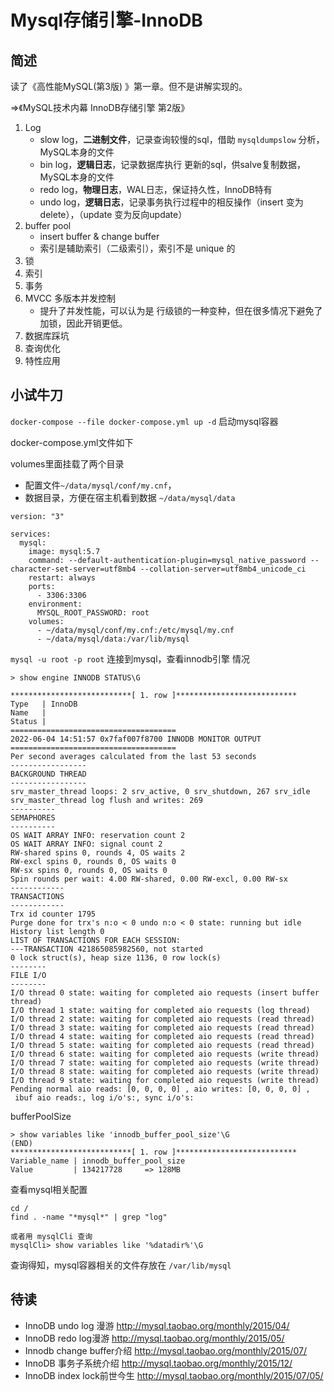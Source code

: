 # Mysql存储引擎-InnoDB

## 简述 

读了《高性能MySQL(第3版) 》第一章。但不是讲解实现的。

=>《MySQL技术内幕 InnoDB存储引擎 第2版》

1. Log
    * slow log，<b>二进制文件</b>，记录查询较慢的sql，借助 `mysqldumpslow` 分析，MySQL本身的文件
    * bin log，<b>逻辑日志</b>，记录数据库执行 更新的sql，供salve复制数据，MySQL本身的文件
    * redo log，<b>物理日志</b>，WAL日志，保证持久性，InnoDB特有
    * undo log，<b>逻辑日志</b>，记录事务执行过程中的相反操作（insert 变为 delete），（update 变为反向update）
2. buffer pool
    * insert buffer & change buffer
    * 索引是辅助索引（二级索引），索引不是 unique 的
3. 锁
4. 索引
5. 事务
6. MVCC 多版本并发控制
    - 提升了并发性能，可以认为是 行级锁的一种变种，但在很多情况下避免了加锁，因此开销更低。
7. 数据库踩坑
8. 查询优化
9. 特性应用

## 小试牛刀

`docker-compose --file docker-compose.yml up -d` 启动mysql容器

docker-compose.yml文件如下

volumes里面挂载了两个目录
- 配置文件`~/data/mysql/conf/my.cnf`，
- 数据目录，方便在宿主机看到数据 `~/data/mysql/data`

```
version: "3"

services:
  mysql:
    image: mysql:5.7
    command: --default-authentication-plugin=mysql_native_password --character-set-server=utf8mb4 --collation-server=utf8mb4_unicode_ci
    restart: always
    ports:
      - 3306:3306
    environment:
      MYSQL_ROOT_PASSWORD: root
    volumes:
      - ~/data/mysql/conf/my.cnf:/etc/mysql/my.cnf
      - ~/data/mysql/data:/var/lib/mysql
```
`mysql -u root -p root` 连接到mysql，查看innodb引擎 情况

```
> show engine INNODB STATUS\G

***************************[ 1. row ]***************************
Type   | InnoDB
Name   |
Status |
=====================================
2022-06-04 14:51:57 0x7faf007f8700 INNODB MONITOR OUTPUT
=====================================
Per second averages calculated from the last 53 seconds
-----------------
BACKGROUND THREAD
-----------------
srv_master_thread loops: 2 srv_active, 0 srv_shutdown, 267 srv_idle
srv_master_thread log flush and writes: 269
----------
SEMAPHORES
----------
OS WAIT ARRAY INFO: reservation count 2
OS WAIT ARRAY INFO: signal count 2
RW-shared spins 0, rounds 4, OS waits 2
RW-excl spins 0, rounds 0, OS waits 0
RW-sx spins 0, rounds 0, OS waits 0
Spin rounds per wait: 4.00 RW-shared, 0.00 RW-excl, 0.00 RW-sx
------------
TRANSACTIONS
------------
Trx id counter 1795
Purge done for trx's n:o < 0 undo n:o < 0 state: running but idle
History list length 0
LIST OF TRANSACTIONS FOR EACH SESSION:
---TRANSACTION 421865085982560, not started
0 lock struct(s), heap size 1136, 0 row lock(s)
--------
FILE I/O
--------
I/O thread 0 state: waiting for completed aio requests (insert buffer thread)
I/O thread 1 state: waiting for completed aio requests (log thread)
I/O thread 2 state: waiting for completed aio requests (read thread)
I/O thread 3 state: waiting for completed aio requests (read thread)
I/O thread 4 state: waiting for completed aio requests (read thread)
I/O thread 5 state: waiting for completed aio requests (read thread)
I/O thread 6 state: waiting for completed aio requests (write thread)
I/O thread 7 state: waiting for completed aio requests (write thread)
I/O thread 8 state: waiting for completed aio requests (write thread)
I/O thread 9 state: waiting for completed aio requests (write thread)
Pending normal aio reads: [0, 0, 0, 0] , aio writes: [0, 0, 0, 0] ,
 ibuf aio reads:, log i/o's:, sync i/o's:
```

bufferPoolSize
```
> show variables like 'innodb_buffer_pool_size'\G
(END)
***************************[ 1. row ]***************************
Variable_name | innodb_buffer_pool_size
Value         | 134217728     => 128MB
```

查看mysql相关配置

```shell
cd / 
find . -name "*mysql*" | grep "log"

或者用 mysqlCli 查询
mysqlCli> show variables like '%datadir%'\G
```
查询得知，mysql容器相关的文件存放在 `/var/lib/mysql`


## 待读

- InnoDB undo log 漫游 http://mysql.taobao.org/monthly/2015/04/
- InnoDB redo log漫游 http://mysql.taobao.org/monthly/2015/05/
- Innodb change buffer介绍 http://mysql.taobao.org/monthly/2015/07/
- InnoDB 事务子系统介绍 http://mysql.taobao.org/monthly/2015/12/
- InnoDB index lock前世今生 http://mysql.taobao.org/monthly/2015/07/05/